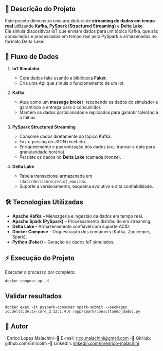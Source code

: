 ## **📜 Descrição do Projeto**

Este projeto demonstra uma arquitetura de **streaming de dados em tempo real** utilizando **Kafka**, **PySpark (Structured Streaming)** e **Delta Lake**.  
Ele simula dispositivos IoT que enviam dados para um tópico Kafka, que são consumidos e processados em tempo real pelo PySpark e armazenados no formato Delta Lake.


## **🔎 Fluxo de Dados**

1. **IoT Simulator**  
   - Gera dados fake usando a biblioteca **Faker**.  
   - Cria uma Api que simula o funcionamento de um iot.

2. **Kafka**  
   - Atua como um **message broker**, recebendo os dados do simulador e garantindo a entrega para o consumidor.  
   - Mantém os dados particionados e replicados para garantir tolerância a falhas.

3. **PySpark Structured Streaming**  
   - Consome dados diretamente do tópico Kafka.  
   - Faz o parsing do JSON recebido.  
   - Enriquecimento e padronização dos dados (ex.: truncar a data para granularidade horária).  
   - Persiste os dados no **Delta Lake** (camada *bronze*).


4. **Delta Lake**  
   - Tabela transacional armazenada em `/data/delta/bronze/iot_emulado`.  
   - Suporte a versionamento, esquema evolutivo e alta confiabilidade.


## **🛠️ Tecnologias Utilizadas**

- **Apache Kafka** – Mensageria e ingestão de dados em tempo real.
- **Apache Spark (PySpark)** – Processamento distribuído em streaming.
- **Delta Lake** – Armazenamento confiável com suporte ACID.
- **Docker Compose** – Orquestração dos containers (Kafka, Zookeeper, Spark).
- **Python (Faker)** – Geração de dados IoT simulados.

## **⚡ Execução do Projeto**

Executar o processo por completo:
    
    
    docker compose up -d
    

## **Validar resultados**


    docker exec -it pyspark-consumer spark-submit --packages io.delta:delta-core_2.12:2.4.0 /app/spark/consultando_dados.py

## **👤 Autor**

-Enrico Lopes Malachini
-📧 E-mail: rico.malachini@gmail.com
-🔗 GitHub: github.com/Enricolm
-🔗 LinkedIn: [linkedin.com/in/enrico-malachini](https://www.linkedin.com/in/enrico-malachini/)
